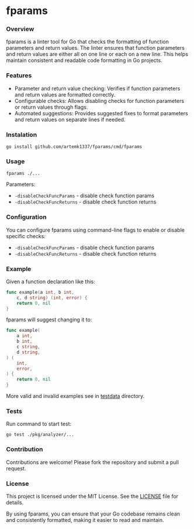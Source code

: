 # fparams

### Overview

fparams is a linter tool for Go that checks the formatting of function parameters and return values. 
The linter ensures that function parameters and return values are either all on one line or each on a new line. 
This helps maintain consistent and readable code formatting in Go projects.


### Features

- Parameter and return value checking: Verifies if function parameters and return values are formatted correctly.
- Configurable checks: Allows disabling checks for function parameters or return values through flags.
- Automated suggestions: Provides suggested fixes to format parameters and return values on separate lines if needed.

### Instalation

```shell
go install github.com/artemk1337/fparams/cmd/fparams
```

### Usage

```shell
fparams ./...
```

Parameters:
- `-disableCheckFuncParams` - disable check function params
- `-disableCheckFuncReturns` - disable check function returns

### Configuration

You can configure fparams using command-line flags to enable or disable specific checks:
- `-disableCheckFuncParams` - disable check function params
- `-disableCheckFuncReturns` - disable check function returns

### Example

Given a function declaration like this:
```go
func example(a int, b int, 
    c, d string) (int, error) {
    return 0, nil
}
```

fparams will suggest changing it to:
```go
func example(
    a int,
    b int,
    c string,
    d string,
) (
    int,
    error,
) {
    return 0, nil
}
```

More valid and invalid examples see in [testdata](pkg%2Fanalyzer%2Ftestdata) directory.

### Tests

Run command to start test:
```shell
go test ./pkg/analyzer/...
```

[//]: # (### Integrations)
[//]: # (- golangci-lint)

### Contribution

Contributions are welcome! 
Please fork the repository and submit a pull request.

### License

This project is licensed under the MIT License. 
See the [LICENSE](LICENSE) file for details.

By using fparams, you can ensure that your Go codebase remains clean and consistently formatted, 
making it easier to read and maintain.